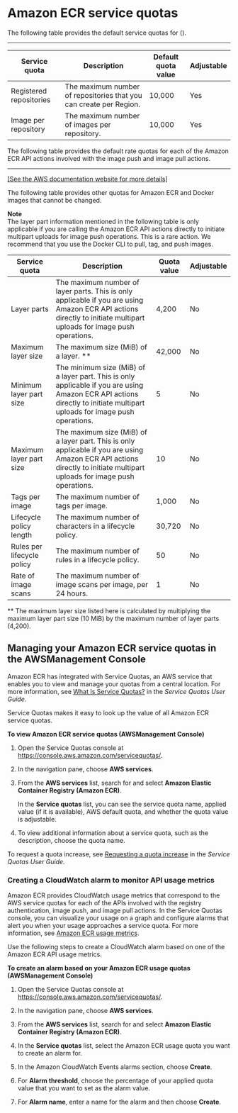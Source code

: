 # Amazon ECR service quotas<a name="service-quotas"></a>

The following table provides the default service quotas for \(\)\.


****  

| Service quota | Description | Default quota value | Adjustable | 
| --- | --- | --- | --- | 
|  Registered repositories  |  The maximum number of repositories that you can create per Region\.  |  10,000  |  Yes  | 
|  Image per repository  |  The maximum number of images per repository\.  |  10,000  |  Yes  | 

The following table provides the default rate quotas for each of the Amazon ECR API actions involved with the image push and image pull actions\.


****  
[\[See the AWS documentation website for more details\]](http://docs.aws.amazon.com/AmazonECR/latest/userguide/service-quotas.html)

The following table provides other quotas for Amazon ECR and Docker images that cannot be changed\.

**Note**  
The layer part information mentioned in the following table is only applicable if you are calling the Amazon ECR API actions directly to initiate multipart uploads for image push operations\. This is a rare action\. We recommend that you use the Docker CLI to pull, tag, and push images\.


| Service quota | Description | Quota value | Adjustable | 
| --- | --- | --- | --- | 
|  Layer parts  |  The maximum number of layer parts\. This is only applicable if you are using Amazon ECR API actions directly to initiate multipart uploads for image push operations\.  |  4,200  |  No  | 
|  Maximum layer size  |  The maximum size \(MiB\) of a layer\. \*\*  |  42,000  |  No  | 
|  Minimum layer part size  |  The minimum size \(MiB\) of a layer part\. This is only applicable if you are using Amazon ECR API actions directly to initiate multipart uploads for image push operations\.  |  5  |  No  | 
|  Maximum layer part size  |  The maximum size \(MiB\) of a layer part\. This is only applicable if you are using Amazon ECR API actions directly to initiate multipart uploads for image push operations\.  |  10  |  No  | 
|  Tags per image  |  The maximum number of tags per image\.  |  1,000  |  No  | 
|  Lifecycle policy length  |  The maximum number of characters in a lifecycle policy\.  |  30,720  |  No  | 
|  Rules per lifecycle policy  |  The maximum number of rules in a lifecycle policy\.  |  50  |  No  | 
|  Rate of image scans  |  The maximum number of image scans per image, per 24 hours\.  |  1  |  No  | 

\*\* The maximum layer size listed here is calculated by multiplying the maximum layer part size \(10 MiB\) by the maximum number of layer parts \(4,200\)\.

## Managing your Amazon ECR service quotas in the AWSManagement Console<a name="service-quotas-console"></a>

Amazon ECR has integrated with Service Quotas, an AWS service that enables you to view and manage your quotas from a central location\. For more information, see [What Is Service Quotas?](https://docs.aws.amazon.com/servicequotas/latest/userguide/intro.html) in the *Service Quotas User Guide*\.

Service Quotas makes it easy to look up the value of all Amazon ECR service quotas\.

**To view Amazon ECR service quotas \(AWSManagement Console\)**

1. Open the Service Quotas console at [https://console\.aws\.amazon\.com/servicequotas/](https://console.aws.amazon.com/servicequotas/)\.

1. In the navigation pane, choose **AWS services**\.

1. From the **AWS services** list, search for and select **Amazon Elastic Container Registry \(Amazon ECR\)**\.

   In the **Service quotas** list, you can see the service quota name, applied value \(if it is available\), AWS default quota, and whether the quota value is adjustable\.

1. To view additional information about a service quota, such as the description, choose the quota name\.

To request a quota increase, see [Requesting a quota increase](https://docs.aws.amazon.com/servicequotas/latest/userguide/request-increase.html) in the *Service Quotas User Guide*\.

### Creating a CloudWatch alarm to monitor API usage metrics<a name="service-quota-alarm"></a>

Amazon ECR provides CloudWatch usage metrics that correspond to the AWS service quotas for each of the APIs involved with the registry authentication, image push, and image pull actions\. In the Service Quotas console, you can visualize your usage on a graph and configure alarms that alert you when your usage approaches a service quota\. For more information, see [Amazon ECR usage metrics](monitoring-usage.md)\.

Use the following steps to create a CloudWatch alarm based on one of the Amazon ECR API usage metrics\.

**To create an alarm based on your Amazon ECR usage quotas \(AWSManagement Console\)**

1. Open the Service Quotas console at [https://console\.aws\.amazon\.com/servicequotas/](https://console.aws.amazon.com/servicequotas/)\.

1. In the navigation pane, choose **AWS services**\.

1. From the **AWS services** list, search for and select **Amazon Elastic Container Registry \(Amazon ECR\)**\.

1. In the **Service quotas** list, select the Amazon ECR usage quota you want to create an alarm for\.

1. In the Amazon CloudWatch Events alarms section, choose **Create**\.

1. For **Alarm threshold**, choose the percentage of your applied quota value that you want to set as the alarm value\.

1. For **Alarm name**, enter a name for the alarm and then choose **Create**\.